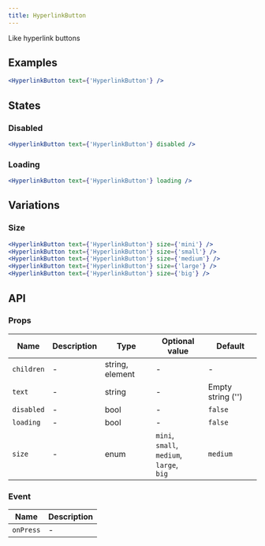 ```yaml
---
title: HyperlinkButton
---
```

Like hyperlink buttons

## Examples

```jsx
<HyperlinkButton text={'HyperlinkButton'} />
```

## States

### Disabled

```jsx
<HyperlinkButton text={'HyperlinkButton'} disabled />
```

### Loading

```jsx
<HyperlinkButton text={'HyperlinkButton'} loading />
```

## Variations

### Size

```jsx
<HyperlinkButton text={'HyperlinkButton'} size={'mini'} />
<HyperlinkButton text={'HyperlinkButton'} size={'small'} />
<HyperlinkButton text={'HyperlinkButton'} size={'medium'} />
<HyperlinkButton text={'HyperlinkButton'} size={'large'} />
<HyperlinkButton text={'HyperlinkButton'} size={'big'} />
```

## API

### Props

Name | Description | Type | Optional value | Default
--- | --- | --- | --- | ---
`children` | - | string, element | - | -
`text` | -| string | - | Empty string ('')
`disabled` | - | bool | - | `false`
`loading` | - | bool | - | `false`
`size` | - | enum | `mini`, </br>`small`, </br>`medium`, </br>`large`, </br>`big` | `medium`

### Event

Name | Description
--- | ---
`onPress` | -
